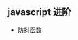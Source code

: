 ## javascript 进阶

+ [防抖函数](https://github.com/chenqf/blog/blob/master/articles/javascript进阶/防抖函数/README.md)
